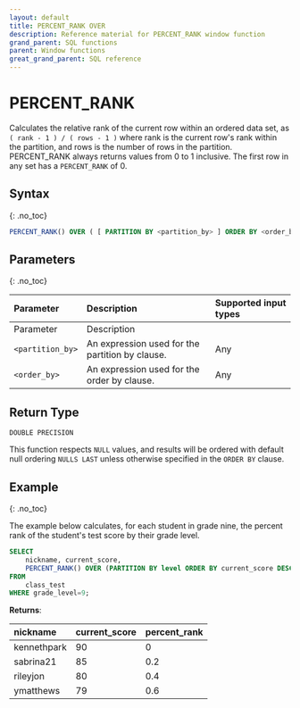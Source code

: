 ```yaml
---
layout: default
title: PERCENT_RANK OVER
description: Reference material for PERCENT_RANK window function
grand_parent: SQL functions
parent: Window functions
great_grand_parent: SQL reference
---
```


# PERCENT_RANK

Calculates the relative rank of the current row within an ordered data set, as
`( rank - 1 ) / ( rows - 1 )`
where rank is the current row's rank within the partition, and rows is the number of rows in the partition. PERCENT_RANK always returns values from 0 to 1 inclusive. The first row in any set has a `PERCENT_RANK` of 0. 

## Syntax
{: .no_toc}

```sql
PERCENT_RANK() OVER ( [ PARTITION BY <partition_by> ] ORDER BY <order_by> [ASC|DESC] )
```

## Parameters 
{: .no_toc}

| Parameter | Description                                      | Supported input types | 
| :--------- | :------------------------------------------------ | :------------| 
| Parameter | Description                                     |
| `<partition_by>` | An expression used for the partition by clause. | Any |
| `<order_by>` | An expression used for the order by clause. | Any |

## Return Type
`DOUBLE PRECISION`

This function respects `NULL` values, and results will be ordered with default null ordering `NULLS LAST` unless otherwise specified in the `ORDER BY` clause.

## Example
{: .no_toc}

The example below calculates, for each student in grade nine, the percent rank of the student's test score by their grade level.

```sql
SELECT
	nickname, current_score,
	PERCENT_RANK() OVER (PARTITION BY level ORDER BY current_score DESC) as percent_rank
FROM
	class_test
WHERE grade_level=9;
```

**Returns**:

| nickname | current_score |    percent_rank     |
|:------------|:------------|:---------------------|
| kennethpark   |         90 |                   0 |
| sabrina21      |         85 |                 0.2 |
| rileyjon      |         80 |                 0.4 |
| ymatthews       |         79 |                 0.6 |


